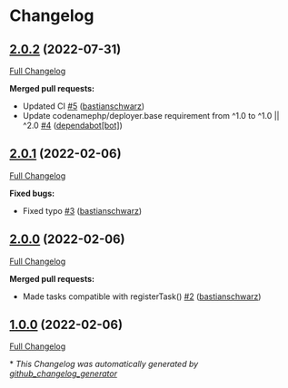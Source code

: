 # Changelog

## [2.0.2](https://github.com/codenamephp/deployer.composer/tree/2.0.2) (2022-07-31)

[Full Changelog](https://github.com/codenamephp/deployer.composer/compare/2.0.1...2.0.2)

**Merged pull requests:**

- Updated CI [\#5](https://github.com/codenamephp/deployer.composer/pull/5) ([bastianschwarz](https://github.com/bastianschwarz))
- Update codenamephp/deployer.base requirement from ^1.0 to ^1.0 || ^2.0 [\#4](https://github.com/codenamephp/deployer.composer/pull/4) ([dependabot[bot]](https://github.com/apps/dependabot))

## [2.0.1](https://github.com/codenamephp/deployer.composer/tree/2.0.1) (2022-02-06)

[Full Changelog](https://github.com/codenamephp/deployer.composer/compare/2.0.0...2.0.1)

**Fixed bugs:**

- Fixed typo [\#3](https://github.com/codenamephp/deployer.composer/pull/3) ([bastianschwarz](https://github.com/bastianschwarz))

## [2.0.0](https://github.com/codenamephp/deployer.composer/tree/2.0.0) (2022-02-06)

[Full Changelog](https://github.com/codenamephp/deployer.composer/compare/1.0.0...2.0.0)

**Merged pull requests:**

- Made tasks compatible with registerTask\(\) [\#2](https://github.com/codenamephp/deployer.composer/pull/2) ([bastianschwarz](https://github.com/bastianschwarz))

## [1.0.0](https://github.com/codenamephp/deployer.composer/tree/1.0.0) (2022-02-06)

[Full Changelog](https://github.com/codenamephp/deployer.composer/compare/b7421fddd1b790cc7c7f04d45d0a3ef5d3ac035e...1.0.0)



\* *This Changelog was automatically generated by [github_changelog_generator](https://github.com/github-changelog-generator/github-changelog-generator)*
